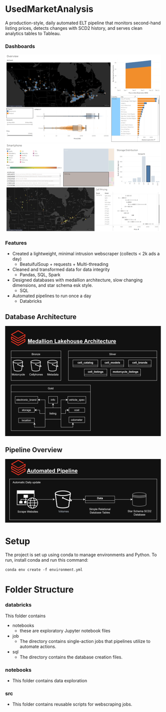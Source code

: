 # UsedMarketAnalysis
A production-style, daily automated ELT pipeline that monitors second-hand listing prices, detects changes 
with SCD2 history, and serves clean analytics tables to Tableau.

### Dashboards
![alt text](docs/overview.png)
![alt text](docs/cellphone.png)

### Features
- Created a lightweight, minimal intrusion webscraper (collects < 2k ads a day)
    - BeatuifulSoup +  requests + Multi-threading
- Cleaned and transformed data for data integrity
    - Pandas, SQL, Spark
- Designed databases with medallion architecture, slow changing dimensions, and star schema esk style.
    - SQL
- Automated pipelines to run once a day
    - Databricks

## Database Architecture
![medallion overview from drawio](docs/image-1.png)

## Pipeline Overview
![pipeline overview drawio](docs/image-2.png)

# Setup
The project is set up using conda to manage environments and Python. To run, install conda and run this command:
```
conda env create -f environment.yml
```

# Folder Structure
### databricks
This folder contains
- notebooks
    - these are exploratory Jupyter notebook files
- job
    - The directory contains single-action jobs that pipelines utilize to automate actions.
- sql
    - The directory contains the database creation files.

### notebooks
- This folder contains data exploration

### src
- This folder contains reusable scripts for webscraping jobs.
